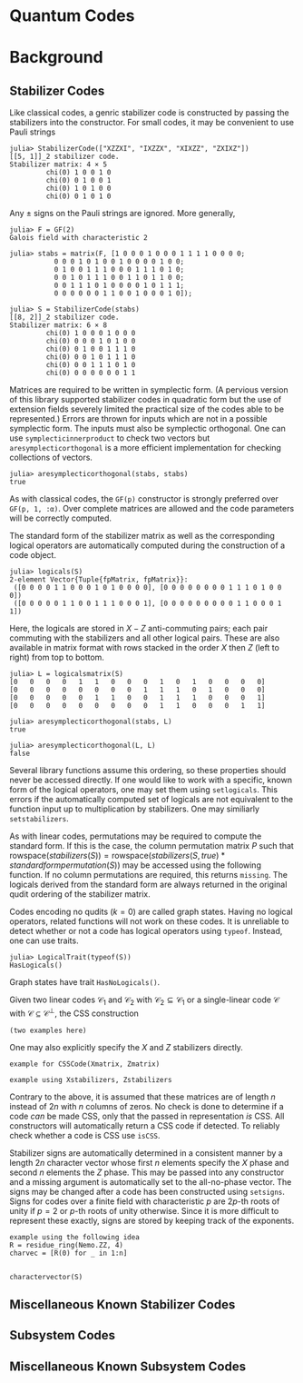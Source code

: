 # Quantum Codes

# Background

## Stabilizer Codes
Like classical codes, a genric stabilizer code is constructed by passing the stabilizers into the constructor. For small codes, it may be convenient to use Pauli strings
```
julia> StabilizerCode(["XZZXI", "IXZZX", "XIXZZ", "ZXIXZ"])
[[5, 1]]_2 stabilizer code.
Stabilizer matrix: 4 × 5
         chi(0) 1 0 0 1 0
         chi(0) 0 1 0 0 1
         chi(0) 1 0 1 0 0
         chi(0) 0 1 0 1 0
```
Any $\pm$ signs on the Pauli strings are ignored. More generally,
```
julia> F = GF(2)
Galois field with characteristic 2

julia> stabs = matrix(F, [1 0 0 0 1 0 0 0 1 1 1 1 0 0 0 0;
           0 0 0 1 0 1 0 0 1 0 0 0 0 1 0 0;
           0 1 0 0 1 1 1 0 0 0 1 1 1 0 1 0;
           0 0 1 0 1 1 1 0 0 1 1 0 1 1 0 0;
           0 0 1 1 1 0 1 0 0 0 0 1 0 1 1 1;
           0 0 0 0 0 0 1 1 0 0 1 0 0 0 1 0]);

julia> S = StabilizerCode(stabs)
[[8, 2]]_2 stabilizer code.
Stabilizer matrix: 6 × 8
         chi(0) 1 0 0 0 1 0 0 0
         chi(0) 0 0 0 1 0 1 0 0
         chi(0) 0 1 0 0 1 1 1 0
         chi(0) 0 0 1 0 1 1 1 0
         chi(0) 0 0 1 1 1 0 1 0
         chi(0) 0 0 0 0 0 0 1 1
```
Matrices are required to be written in symplectic form. (A pervious version of this library supported stabilizer codes in quadratic form but the use of extension fields severely limited the practical size of the codes able to be represented.) Errors are thrown for inputs which are not in a possible symplectic form. The inputs must also be symplectic orthogonal. One can use ``symplecticinnerproduct`` to check two vectors but ``aresymplecticorthogonal`` is a more efficient implementation for checking collections of vectors.
```
julia> aresymplecticorthogonal(stabs, stabs)
true
```
As with classical codes, the ``GF(p)`` constructor is strongly preferred over ``GF(p, 1, :α)``. Over complete matrices are allowed and the code parameters will be correctly computed.

The standard form of the stabilizer matrix as well as the corresponding logical operators are automatically computed during the construction of a code object.
```
julia> logicals(S)
2-element Vector{Tuple{fpMatrix, fpMatrix}}:
 ([0 0 0 0 1 1 0 0 0 1 0 1 0 0 0 0], [0 0 0 0 0 0 0 0 1 1 1 0 1 0 0 0])
 ([0 0 0 0 0 1 1 0 0 1 1 1 0 0 0 1], [0 0 0 0 0 0 0 0 0 1 1 0 0 0 1 1])
```
Here, the logicals are stored in $X-Z$ anti-commuting pairs; each pair commuting with the stabilizers and all other logical pairs. These are also available in matrix format with rows stacked in the order $X$ then $Z$ (left to right) from top to bottom.
```
julia> L = logicalsmatrix(S)
[0   0   0   0   1   1   0   0   0   1   0   1   0   0   0   0]
[0   0   0   0   0   0   0   0   1   1   1   0   1   0   0   0]
[0   0   0   0   0   1   1   0   0   1   1   1   0   0   0   1]
[0   0   0   0   0   0   0   0   0   1   1   0   0   0   1   1]

julia> aresymplecticorthogonal(stabs, L)
true

julia> aresymplecticorthogonal(L, L)
false
```
Several library functions assume this ordering, so these properties should never be accessed directly. If one would like to work with a specific, known form of the logical operators, one may set them using `setlogicals`. This errors if the automatically computed set of logicals are not equivalent to the function input up to multiplication by stabilizers. One may similiarly `setstabilizers`.

As with linear codes, permutations may be required to compute the standard form. If this is the case, the column permutation matrix $P$ such that $\mathrm{rowspace}(stabilizers(S)) = \mathrm{rowspace}(stabilizers(S, true) * standardformpermutation(S))$ may be accessed using the following function. If no column permutations are required, this returns `missing`. The logicals derived from the standard form are always returned in the original qudit ordering of the stabilizer matrix.

Codes encoding no qudits ($k = 0$) are called graph states. Having no logical operators, related functions will not work on these codes. It is unreliable to detect whether or not a code has logical operators using ``typeof``. Instead, one can use traits.
```
julia> LogicalTrait(typeof(S))
HasLogicals()
```
Graph states have trait ``HasNoLogicals()``.

Given two linear codes $\mathcal{C}_1$ and $\mathcal{C}_2$ with $\mathcal{C}_2 ⊆ \mathcal{C}_1$ or a single-linear code $\mathcal{C}$ with $\mathcal{C} \subseteq \mathcal{C}^\perp$, the CSS construction
```
(two examples here)
```
One may also explicitly specify the $X$ and $Z$ stabilizers directly.
```
example for CSSCode(Xmatrix, Zmatrix)

example using Xstabilizers, Zstabilizers
```
Contrary to the above, it is assumed that these matrices are of length $n$ instead of $2n$ with $n$ columns of zeros. No check is done to determine if a code *can* be made CSS, only that the passed in representation *is* CSS. All constructors will automatically return a CSS code if detected. To reliably check whether a code is CSS use `isCSS`.

Stabilizer signs are automatically determined in a consistent manner by a length $2n$ character vector whose first $n$ elements specify the $X$ phase and second $n$ elements the $Z$ phase. This may be passed into any constructor and a missing argument is automatically set to the all-no-phase vector. The signs may be changed after a code has been constructed using ``setsigns``. Signs for codes over a finite field with characteristic $p$ are $2p$-th roots of unity if $p = 2$ or $p$-th roots of unity otherwise. Since it is more difficult to represent these exactly, signs are stored by keeping track of the exponents.
```
example using the following idea
R = residue_ring(Nemo.ZZ, 4)
charvec = [R(0) for _ in 1:n]


charactervector(S)
```

## Miscellaneous Known Stabilizer Codes


## Subsystem Codes



## Miscellaneous Known Subsystem Codes

